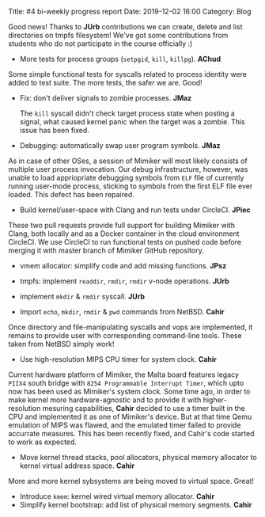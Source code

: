 Title: #4 bi-weekly progress report
Date: 2019-12-02 16:00
Category: Blog

Good news! Thanks to **JUrb** contributions we can create, delete and list
directories on tmpfs filesystem! We've got some contributions from students who
do not participate in the course officially :)

 * More tests for process groups (`setpgid`, `kill`, `killpg`). **AChud**
  
  Some simple functional tests for syscalls related to process
  identity were added to test suite. The more tests, the safer we
  are. Good!

 * Fix: don't deliver signals to zombie processes. **JMaz** 
 
   The `kill` syscall didn't check target process state when posting a
   signal, what caused kernel panic when the target was a zombie. This
   issue has been fixed.
   
 * Debugging: automatically swap user program symbols. **JMaz**

 As in case of other OSes, a session of Mimiker will most likely
 consists of multiple user process invocation.  Our debug
 infrastructure, however, was unable to load appriopriate debugging
 symbols from `ELF` file of currently running user-mode process,
 sticking to symbols from the first ELF file ever loaded. This defect
 has been repaired.

* Build kernel/user-space with Clang and run tests under CircleCI. **JPiec**

These two pull requests provide full support for building Mimiker with
Clang, both locally and as a Docker container in the cloud environment
CircleCI. We use CircleCI to run functional tests on pushed code
before merging it with master branch of Mimiker GitHub repository.

* vmem allocator: simplify code and add missing functions. **JPsz**


* tmpfs: implement `readdir`, `rmdir`, `rmdir` v-node operations. **JUrb**
 * implement `mkdir` & `rmdir` syscall. **JUrb**
 * Import `echo`, `mkdir`, `rmdir` & `pwd` commands from NetBSD. **Cahir**

Once directory and file-manipulating syscalls and vops are
implemented, it remains to provide user with corresponding
command-line tools. These taken from NetBSD simply work!

* Use high-resolution MIPS CPU timer for system clock. **Cahir**

Current hardware platform of Mimiker, the Malta board features legacy
`PIIX4` south bridge with `8254 Programmable Interrupt Timer`, which
upto now has been used as Mimiker's system clock. Some time ago, in
order to make kernel more hardware-agnostic and to provide it with
higher-resolution mesuring capabilities, **Cahir** decided to use a
timer built in the CPU and implemented it as one of Mimiker's
device. But at that time Qemu emulation of MIPS was flawed, and the
emulated timer failed to provide accurrate measures. This has been
recently fixed, and Cahir's code started to work as expected.

* Move kernel thread stacks, pool allocators, physical memory
   allocator to kernel virtual address space. **Cahir**

More and more kernel sybsystems are being moved to virtual
space. Great!



* Introduce `kmem`: kernel wired virtual memory allocator. **Cahir**
 * Simplify kernel bootstrap: add list of physical memory segments. **Cahir**
